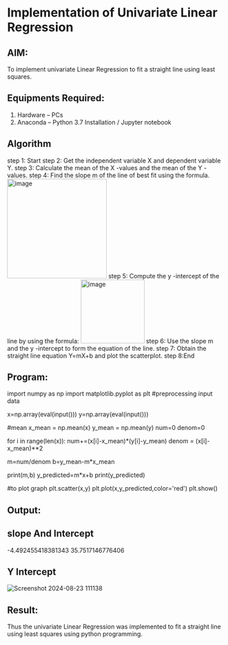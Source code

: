 # Implementation of Univariate Linear Regression
## AIM:
To implement univariate Linear Regression to fit a straight line using least squares.

## Equipments Required:
1. Hardware – PCs
2. Anaconda – Python 3.7 Installation / Jupyter notebook

## Algorithm
step 1: Start 
step 2: Get the independent variable X and dependent variable Y.
step 3: Calculate the mean of the X -values and the mean of the Y -values.
step 4: Find the slope m of the line of best fit using the formula. 
<img width="231" alt="image" src="https://user-images.githubusercontent.com/93026020/192078527-b3b5ee3e-992f-46c4-865b-3b7ce4ac54ad.png">
step 5: Compute the y -intercept of the line by using the formula:
<img width="148" alt="image" src="https://user-images.githubusercontent.com/93026020/192078545-79d70b90-7e9d-4b85-9f8b-9d7548a4c5a4.png">
step 6: Use the slope m and the y -intercept to form the equation of the line.
step 7: Obtain the straight line equation Y=mX+b and plot the scatterplot.
step 8:End

## Program:

import numpy as np
import matplotlib.pyplot as plt
#preprocessing input data 

x=np.array(eval(input()))
y=np.array(eval(input()))

#mean 
x_mean = np.mean(x)
y_mean = np.mean(y)
num=0
denom=0


for i in range(len(x)):
    num+=(x[i]-x_mean)*(y[i]-y_mean)
    denom = (x[i]-x_mean)**2
    
m=num/denom
b=y_mean-m*x_mean


print(m,b)
y_predicted=m*x+b
print(y_predicted)

#to plot graph
plt.scatter(x,y)
plt.plot(x,y_predicted,color='red')
plt.show()


## Output:
## slope And Intercept
-4.492455418381343 35.7517146776406
## Y Intercept
![Screenshot 2024-08-23 111138](https://github.com/user-attachments/assets/b22cffb8-e60a-4ff4-965b-8ba348f93891)



## Result:
Thus the univariate Linear Regression was implemented to fit a straight line using least squares using python programming.

